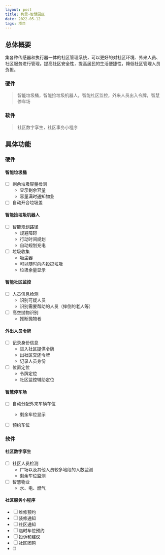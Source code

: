 ```yaml
---
layout: post
title: 构思-智慧园区
date: 2022-05-12
tags: 项目
---
```


## 总体概要

集各种传感器和执行器一体的社区管理系统，可以更好的对社区环境、外来人员、社区服务进行管理，提高社区安全性，提高居民的生活便捷性，降低社区管理人员负担。

### 硬件

> 智能垃圾桶，智能捡垃圾机器人，智能社区监控，外来人员出入令牌，智慧停车场

### 软件

> 社区数字孪生，社区事务小程序

## 具体功能

### 硬件

#### 智能垃圾桶

- [ ] 剩余垃圾容量检测
  - 显示剩余容量
  - 容量满时通知物业
- [ ] 自动开合垃圾盖

#### 智能捡垃圾机器人

- [ ] 智能规划路径
  - 规避障碍
  - 行动时间规划
  - 自动规划充电
- [ ] 垃圾收集
  - 吸尘器
  - 可以随时向内投掷垃圾
  - 垃圾余量显示

#### 智能社区监控

- [ ] 人员信息检测
  - 识别可疑人员
  - 识别需要帮助的人员（摔倒的老人等）
- [ ] 高空抛物识别
  - 推断抛物者

#### 外出人员令牌

- [ ] 记录身份信息
  - 进入社区提供令牌
  - 出社区交还令牌
  - 记录人员身份
- [ ] 位置定位
  - 令牌定位
  - 社区监控辅助定位

#### 智慧停车场

- [ ] 自动分配外来车辆车位
  - 剩余车位显示
- [ ] 预约车位


### 软件

#### 社区数字孪生

- [ ] 社区人员检测
  - 广场以及其他人员较多地段的人数监测
  - 剩余车位监测
- [ ] 智慧物业
  - 水、电、燃气

#### 社区服务小程序

- [ ] 维修预约
- [ ] 装修通知
- [ ] 社区通知
- [ ] 临时车位预约
- [ ] 投诉和建议
- [ ] 社区团购
- [ ] 
